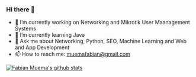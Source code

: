 ### Hi there 👋

- 🔭 I’m currently working on Networking and Mikrotik User Maanagement Systems
- 🌱 I’m currently learning Java
- 💬 Ask me about Networking, Python, SEO, Machine Learning and Web and App Development
- 📫 How to reach me: muemafabian@gmail.com

[![Fabian Muema's github stats](https://github-readme-stats.vercel.app/api?username=fabianmuema)](https://github.com/anuraghazra/github-readme-stats)

